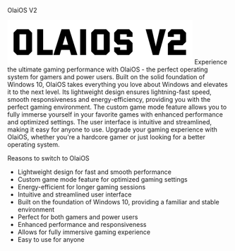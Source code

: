 OlaiOS V2


<img src="https://raw.githubusercontent.com/OlaYZen/OlaiOS-Testing-Repo/master/Content/Images/OlaiOS%20V2%20Logo.png?token=GHSAT0AAAAAABZPSQJJGXM47PWVHMLHXYBEY6GUREA"/>
Experience the ultimate gaming performance with OlaiOS - the perfect operating system for gamers and power users. Built on the solid foundation of Windows 10, OlaiOS takes everything you love about Windows and elevates it to the next level. Its lightweight design ensures lightning-fast speed, smooth responsiveness and energy-efficiency, providing you with the perfect gaming environment. The custom game mode feature allows you to fully immerse yourself in your favorite games with enhanced performance and optimized settings. The user interface is intuitive and streamlined, making it easy for anyone to use. Upgrade your gaming experience with OlaiOS, whether you're a hardcore gamer or just looking for a better operating system.

Reasons to switch to OlaiOS
- Lightweight design for fast and smooth performance
- Custom game mode feature for optimized gaming settings
- Energy-efficient for longer gaming sessions
- Intuitive and streamlined user interface
- Built on the foundation of Windows 10, providing a familiar and stable environment
- Perfect for both gamers and power users
- Enhanced performance and responsiveness
- Allows for fully immersive gaming experience
- Easy to use for anyone
